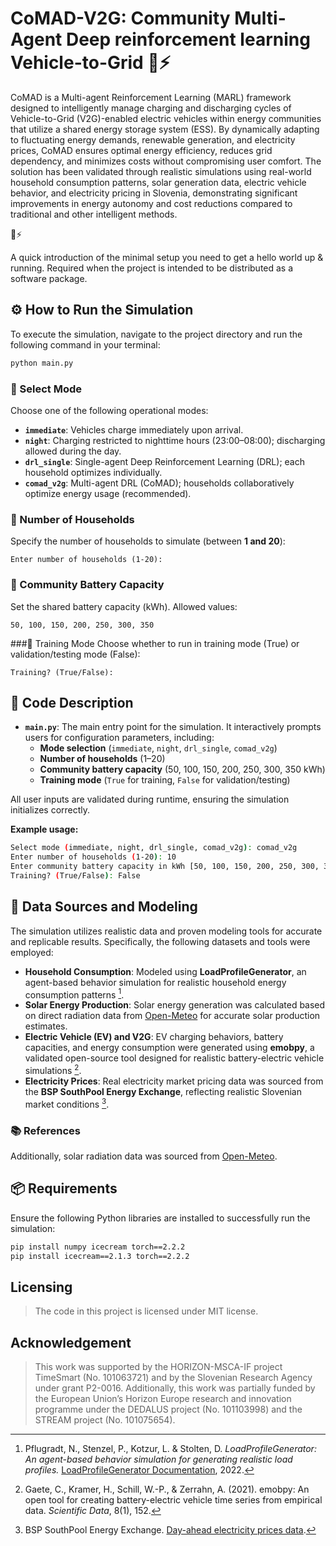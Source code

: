 # CoMAD-V2G: Community Multi-Agent Deep reinforcement learning Vehicle-to-Grid 🚗⚡️

CoMAD is a Multi-agent Reinforcement Learning (MARL) framework designed to intelligently manage charging and discharging cycles of Vehicle-to-Grid (V2G)-enabled electric vehicles within energy communities that utilize a shared energy storage system (ESS). By dynamically adapting to fluctuating energy demands, renewable generation, and electricity prices, CoMAD ensures optimal energy efficiency, reduces grid dependency, and minimizes costs without compromising user comfort. The solution has been validated through realistic simulations using real-world household consumption patterns, solar generation data, electric vehicle behavior, and electricity pricing in Slovenia, demonstrating significant improvements in energy autonomy and cost reductions compared to traditional and other intelligent methods.

🚗⚡️

A quick introduction of the minimal setup you need to get a hello world up & running. Required when the project is intended to be distributed as a software package.

## ⚙️ How to Run the Simulation

To execute the simulation, navigate to the project directory and run the following command in your terminal:

```bash
python main.py
```

### 🔸 Select Mode

Choose one of the following operational modes:

- **`immediate`**: Vehicles charge immediately upon arrival.
- **`night`**: Charging restricted to nighttime hours (23:00–08:00); discharging allowed during the day.
- **`drl_single`**: Single-agent Deep Reinforcement Learning (DRL); each household optimizes individually.
- **`comad_v2g`**: Multi-agent DRL (CoMAD); households collaboratively optimize energy usage (recommended).

### 🔸 Number of Households

Specify the number of households to simulate (between **1 and 20**):

```text
Enter number of households (1-20):
```

### 🔸 Community Battery Capacity
Set the shared battery capacity (kWh). Allowed values:

```text
50, 100, 150, 200, 250, 300, 350
```

###🔸 Training Mode
Choose whether to run in training mode (True) or validation/testing mode (False):

```text
Training? (True/False):
```

## 📂 Code Description

- **`main.py`**: The main entry point for the simulation. It interactively prompts users for configuration parameters, including:
  - **Mode selection** (`immediate`, `night`, `drl_single`, `comad_v2g`)
  - **Number of households** (1–20)
  - **Community battery capacity** (50, 100, 150, 200, 250, 300, 350 kWh)
  - **Training mode** (`True` for training, `False` for validation/testing)

All user inputs are validated during runtime, ensuring the simulation initializes correctly.

**Example usage:**

```bash
Select mode (immediate, night, drl_single, comad_v2g): comad_v2g
Enter number of households (1-20): 10
Enter community battery capacity in kWh [50, 100, 150, 200, 250, 300, 350]: 200
Training? (True/False): False
```

## 📂 Data Sources and Modeling

The simulation utilizes realistic data and proven modeling tools for accurate and replicable results. Specifically, the following datasets and tools were employed:

- **Household Consumption**: Modeled using **LoadProfileGenerator**, an agent-based behavior simulation for realistic household energy consumption patterns [^1].
- **Solar Energy Production**: Solar energy generation was calculated based on direct radiation data from [Open-Meteo](https://open-meteo.com/) for accurate solar production estimates.
- **Electric Vehicle (EV) and V2G**: EV charging behaviors, battery capacities, and energy consumption were generated using **emobpy**, a validated open-source tool designed for realistic battery-electric vehicle simulations [^2].
- **Electricity Prices**: Real electricity market pricing data was sourced from the **BSP SouthPool Energy Exchange**, reflecting realistic Slovenian market conditions [^3].

### 📚 References

[^1]: Pflugradt, N., Stenzel, P., Kotzur, L. & Stolten, D. *LoadProfileGenerator: An agent-based behavior simulation for generating realistic load profiles.* [LoadProfileGenerator Documentation](https://github.com/LoadProfileGenerator/LoadProfileGenerator), 2022.

[^2]: Gaete, C., Kramer, H., Schill, W.-P., & Zerrahn, A. (2021). emobpy: An open tool for creating battery-electric vehicle time series from empirical data. *Scientific Data*, 8(1), 152.

[^3]: BSP SouthPool Energy Exchange. [Day-ahead electricity prices data](https://www.bsp-southpool.com/day-ahead-market.html).

Additionally, solar radiation data was sourced from [Open-Meteo](https://open-meteo.com/).

## 📦 Requirements

Ensure the following Python libraries are installed to successfully run the simulation:

```bash
pip install numpy icecream torch==2.2.2
pip install icecream==2.1.3 torch==2.2.2
```

## Licensing

> The code in this project is licensed under MIT license.


## Acknowledgement

> This work was supported by the HORIZON-MSCA-IF project TimeSmart (No. 101063721) and by the Slovenian Research Agency under grant P2-0016.
Additionally, this work was partially funded by the European Union’s Horizon Europe research and innovation programme under the DEDALUS project (No. 101103998) and the STREAM project (No. 101075654).
